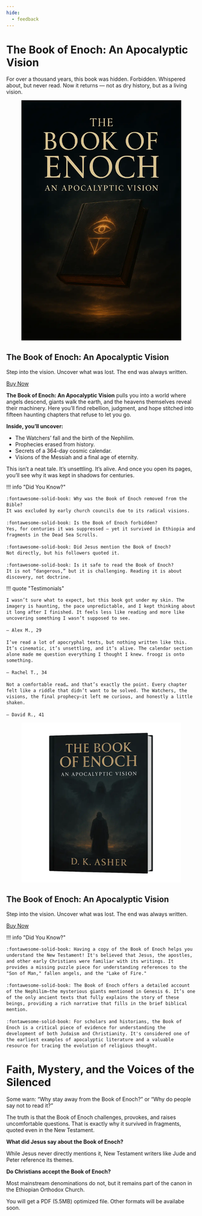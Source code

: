 ```yaml
---
hide:
  - feedback
---
```


# The Book of Enoch: An Apocalyptic Vision

For over a thousand years, this book was hidden. Forbidden. Whispered about, but never read. Now it returns — not as dry history, but as a living vision.

  <section class="book-hero" aria-label="The Book of Enoch: An Apocalyptic Vision">
  <figure class="thumb">
    <!-- go UP one level from /thebookofenoch/ to /  -->
    <img src="../assets/Cover.webp" alt="The Book of Enoch cover" loading="lazy">
  </figure>

  <h1 class="book-title">The Book of Enoch: An Apocalyptic Vision</h1>
  <p class="book-desc">Step into the vision. Uncover what was lost. The end was always written.</p>

  <div class="buy-wrap">
    <a href="https://payhip.com/b/GlBx7"
       class="payhip-buy-button"
       data-theme="green"
       data-product="GlBx7">Buy Now</a>
  </div>
</section>

**The Book of Enoch: An Apocalyptic Vision** pulls you into a world where angels descend, giants walk the earth, and the heavens themselves reveal their machinery. Here you’ll find rebellion, judgment, and hope stitched into fifteen haunting chapters that refuse to let you go.

**Inside, you’ll uncover:**

- The Watchers’ fall and the birth of the Nephilim.
- Prophecies erased from history.
- Secrets of a 364-day cosmic calendar.
- Visions of the Messiah and a final age of eternity.

This isn’t a neat tale. It’s unsettling. It’s alive. And once you open its pages, you’ll see why it was kept in shadows for centuries.

!!! info "Did You Know?"

    :fontawesome-solid-book: Why was the Book of Enoch removed from the Bible?
    It was excluded by early church councils due to its radical visions.

    :fontawesome-solid-book: Is the Book of Enoch forbidden?
    Yes, for centuries it was suppressed — yet it survived in Ethiopia and fragments in the Dead Sea Scrolls.

    :fontawesome-solid-book: Did Jesus mention the Book of Enoch?
    Not directly, but his followers quoted it.

    :fontawesome-solid-book: Is it safe to read the Book of Enoch?
    It is not “dangerous,” but it is challenging. Reading it is about discovery, not doctrine.

!!! quote "Testimonials"

    I wasn’t sure what to expect, but this book got under my skin. The imagery is haunting, the pace unpredictable, and I kept thinking about it long after I finished. It feels less like reading and more like uncovering something I wasn’t supposed to see.

    — Alex M., 29

    I’ve read a lot of apocryphal texts, but nothing written like this. It’s cinematic, it’s unsettling, and it’s alive. The calendar section alone made me question everything I thought I knew. froogz is onto something.

    — Rachel T., 34

    Not a comfortable read… and that’s exactly the point. Every chapter felt like a riddle that didn’t want to be solved. The Watchers, the visions, the final prophecy—it left me curious, and honestly a little shaken.

    — David R., 41

  <section class="book-hero" aria-label="The Book of Enoch: An Apocalyptic Vision">
  <figure class="thumb">
    <!-- go UP one level from /thebookofenoch/ to /  -->
    <img src="../assets/M_BOE2.webp" alt="The Book of Enoch cover" loading="lazy">
  </figure>

  <h1 class="book-title">The Book of Enoch: An Apocalyptic Vision</h1>
  <p class="book-desc">Step into the vision. Uncover what was lost. The end was always written.</p>

  <div class="buy-wrap">
    <a href="https://payhip.com/b/GlBx7"
       class="payhip-buy-button"
       data-theme="green"
       data-product="GlBx7">Buy Now</a>
  </div>
</section>

!!! info "Did You Know?"

    :fontawesome-solid-book: Having a copy of the Book of Enoch helps you understand the New Testament! It's believed that Jesus, the apostles, and other early Christians were familiar with its writings. It provides a missing puzzle piece for understanding references to the "Son of Man," fallen angels, and the "Lake of Fire."

    :fontawesome-solid-book: The Book of Enoch offers a detailed account of the Nephilim—the mysterious giants mentioned in Genesis 6. It’s one of the only ancient texts that fully explains the story of these beings, providing a rich narrative that fills in the brief biblical mention.

    :fontawesome-solid-book: For scholars and historians, the Book of Enoch is a critical piece of evidence for understanding the development of both Judaism and Christianity. It's considered one of the earliest examples of apocalyptic literature and a valuable resource for tracing the evolution of religious thought.

# Faith, Mystery, and the Voices of the Silenced

Some warn: “Why stay away from the Book of Enoch?” or “Why do people say not to read it?”

The truth is that the Book of Enoch challenges, provokes, and raises uncomfortable questions. That is exactly why it survived in fragments, quoted even in the New Testament.

**What did Jesus say about the Book of Enoch?**

While Jesus never directly mentions it, New Testament writers like Jude and Peter reference its themes.

**Do Christians accept the Book of Enoch?**

Most mainstream denominations do not, but it remains part of the canon in the Ethiopian Orthodox Church.

You will get a PDF (5.5MB) optimized file. Other formats will be availabe soon.
